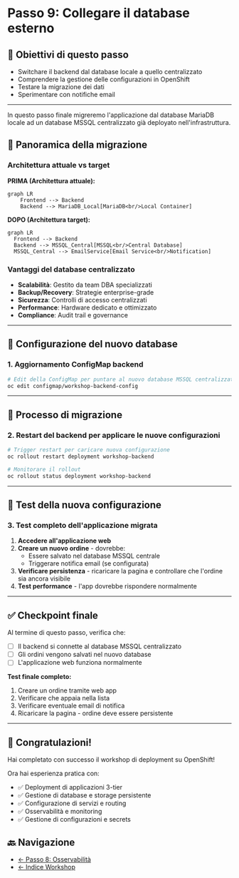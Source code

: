 # Passo 9: Collegare il database esterno

## 🎯 Obiettivi di questo passo

- Switchare il backend dal database locale a quello centralizzato
- Comprendere la gestione delle configurazioni in OpenShift
- Testare la migrazione dei dati
- Sperimentare con notifiche email

---

In questo passo finale migreremo l'applicazione dal database MariaDB locale ad un database MSSQL centralizzato già deployato nell'infrastruttura.

## 🔄 Panoramica della migrazione

### Architettura attuale vs target

**PRIMA (Architettura attuale):**
```mermaid
graph LR
    Frontend --> Backend
    Backend --> MariaDB_Local[MariaDB<br/>Local Container]
```

**DOPO (Architettura target):**
```mermaid
graph LR
  Frontend --> Backend
  Backend --> MSSQL_Central[MSSQL<br/>Central Database]
  MSSQL_Central --> EmailService[Email Service<br/>Notification]
```

### Vantaggi del database centralizzato

- **Scalabilità**: Gestito da team DBA specializzati
- **Backup/Recovery**: Strategie enterprise-grade
- **Sicurezza**: Controlli di accesso centralizzati
- **Performance**: Hardware dedicato e ottimizzato
- **Compliance**: Audit trail e governance

---

## 🔧 Configurazione del nuovo database

### 1. Aggiornamento ConfigMap backend

```bash
# Edit della ConfigMap per puntare al nuovo database MSSQL centralizzato
oc edit configmap/workshop-backend-config
```

---

## 🔄 Processo di migrazione

### 2. Restart del backend per applicare le nuove configurazioni

```bash
# Trigger restart per caricare nuova configurazione
oc rollout restart deployment workshop-backend

# Monitorare il rollout
oc rollout status deployment workshop-backend

```

---

## 🧪 Test della nuova configurazione

### 3. Test completo dell'applicazione migrata

1. **Accedere all'applicazione web**
2. **Creare un nuovo ordine** - dovrebbe:
   - Essere salvato nel database MSSQL centrale
   - Triggerare notifica email (se configurata)
3. **Verificare persistenza** - ricaricare la pagina e controllare che l'ordine sia ancora visibile
4. **Test performance** - l'app dovrebbe rispondere normalmente

---

## ✅ Checkpoint finale

Al termine di questo passo, verifica che:

- [ ] Il backend si connette al database MSSQL centralizzato
- [ ] Gli ordini vengono salvati nel nuovo database
- [ ] L'applicazione web funziona normalmente

**Test finale completo:**
1. Creare un ordine tramite web app
2. Verificare che appaia nella lista
4. Verificare eventuale email di notifica
5. Ricaricare la pagina - ordine deve essere persistente

---

## 🎊 Congratulazioni!

Hai completato con successo il workshop di deployment su OpenShift! 

Ora hai esperienza pratica con:
- ✅ Deployment di applicazioni 3-tier
- ✅ Gestione di database e storage persistente
- ✅ Configurazione di servizi e routing
- ✅ Osservabilità e monitoring
- ✅ Gestione di configurazioni e secrets

## 🔙 Navigazione

- [← Passo 8: Osservabilità](./passo-8-osservabilita.md)
- [← Indice Workshop](./README.md)